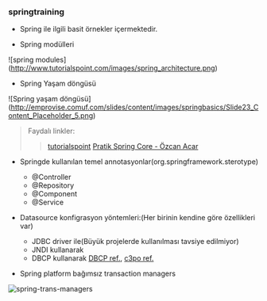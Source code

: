 ### springtraining

-   Spring ile ilgili basit örnekler içermektedir.

-   Spring modülleri

![spring modules] (http://www.tutorialspoint.com/images/spring_architecture.png)

-   Spring Yaşam döngüsü

![Spring yaşam döngüsü] (http://emprovise.comuf.com/slides/content/images/springbasics/Slide23_Content_Placeholder_5.png)

> Faydalı linkler:
>> [tutorialspoint](http://www.tutorialspoint.com/spring/)
>> [Pratik Spring Core - Özcan Acar](http://www.pratikprogramci.com/urun/pratik-spring-core-ozcan-acar/)

-   Springde kullanılan temel annotasyonlar(org.springframework.sterotype)
    -   @Controller
    -   @Repository
    -   @Component
    -   @Service

-   Datasource konfigrasyon yöntemleri:(Her birinin kendine göre özellikleri var)
    -   JDBC driver ile(Büyük projelerde kullanılması tavsiye edilmiyor)
    -   JNDI kullanarak
    -   DBCP kullanarak [DBCP ref.](http://commons.apache.org/dbcp/), [c3po ref.](http://www.mchange.com/projects/c3p0/)

-   Spring platform bağımsız transaction managers

![spring-trans-managers](http://www.injavawetrust.com/wp-content/uploads/spring-transaction-manager.png)
